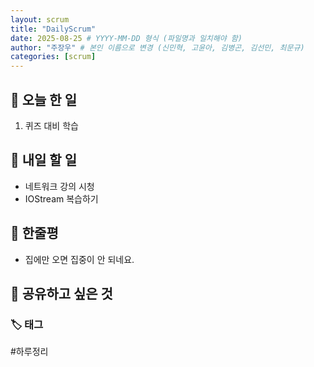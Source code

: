 ```yaml
---
layout: scrum
title: "DailyScrum"
date: 2025-08-25 # YYYY-MM-DD 형식 (파일명과 일치해야 함)
author: "주장우" # 본인 이름으로 변경 (신민혁, 고윤아, 김병곤, 김선민, 최문규)
categories: [scrum]
---
```


## 📝 오늘 한 일

1. 퀴즈 대비 학습

## 🎯 내일 할 일

- 네트워크 강의 시청
- IOStream 복습하기

## 💭 한줄평

- 집에만 오면 집중이 안 되네요.

## 🔗 공유하고 싶은 것

### 🏷️ 태그

#하루정리
